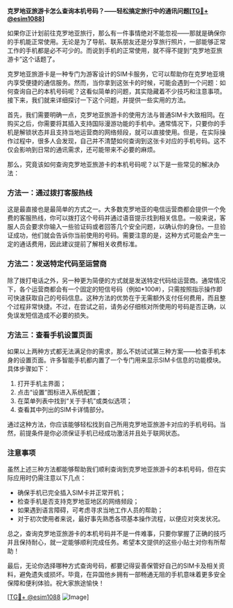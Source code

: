 **克罗地亚旅游卡怎么查询本机号码？——轻松搞定旅行中的通讯问题[[TG💪+ @esim1088](https://t.me/s/esim1088)]**

如果你正计划前往克罗地亚旅行，那么有一件事情绝对不能忽视——那就是确保你的手机能正常使用。无论是为了导航、联系朋友还是分享旅行照片，一部能够正常工作的手机都是必不可少的。而说到手机的正常使用，就不得不提到“克罗地亚旅游卡”这个话题了。

克罗地亚旅游卡是一种专门为游客设计的SIM卡服务，它可以帮助你在克罗地亚境内享受便捷的通信服务。然而，当你拿到这张卡的时候，可能会遇到一个问题：如何查询自己的本机号码呢？这看似简单的问题，其实隐藏着不少技巧和注意事项。接下来，我们就来详细探讨一下这个问题，并提供一些实用的方法。

首先，我们需要明确一点，克罗地亚旅游卡的使用方法与普通SIM卡大致相同。在购买之后，你需要将其插入支持国际漫游功能的手机中。通常情况下，只要你的手机是解锁状态并且支持当地运营商的网络频段，就可以直接使用。但是，在实际操作过程中，很多人会发现，自己并不清楚如何查询到这张卡对应的手机号码。这不仅会影响到日常的通讯需求，还可能带来不必要的麻烦。

那么，究竟该如何查询克罗地亚旅游卡的本机号码呢？以下是一些常见的解决办法：

### 方法一：通过拨打客服热线

这是最直接也是最简单的方式之一。大多数克罗地亚的电信运营商都会提供一个免费的客服热线，你可以拨打这个号码并通过语音提示找到相关信息。一般来说，客服人员会要求你输入一些验证码或者回答几个安全问题，以确认你的身份。一旦验证成功，他们就会告诉你当前使用的号码。需要注意的是，这种方式可能会产生一定的通话费用，因此建议提前了解相关收费标准。

### 方法二：发送特定代码至运营商

除了拨打电话之外，另一种更为简便的方式就是发送特定代码给运营商。通常情况下，各个运营商都会有一个固定的短信号码（例如*100#），只需按照指示操作即可快速获取自己的号码信息。这种方法的优势在于无需额外支付任何费用，而且整个过程非常快捷。不过，在尝试之前，请务必仔细核对所使用的号码是否正确，以免误发短信造成不必要的损失。

### 方法三：查看手机设置页面

如果以上两种方式都无法满足你的需求，那么不妨试试第三种方案——检查手机本身的设置页面。许多智能手机都内置了一个专门用来显示SIM卡信息的功能模块。具体步骤如下：
1. 打开手机主界面；
2. 点击“设置”图标进入系统配置；
3. 在菜单列表中找到“关于手机”或类似选项；
4. 查看其中列出的SIM卡详情部分。

通过这种方法，你应该能够轻松找到自己所用克罗地亚旅游卡对应的手机号码。当然，前提条件是你必须保证手机已经成功激活并且处于联网状态。

### 注意事项

虽然上述三种方法都能够帮助我们顺利查询到克罗地亚旅游卡的本机号码，但在实际应用时仍需注意以下几点：
- 确保手机已完全插入SIM卡并正常开机；
- 检查手机是否支持克罗地亚地区的网络频段；
- 如果遇到语言障碍，可考虑寻求当地工作人员的帮助；
- 对于初次使用者来说，最好事先熟悉各项基本操作流程，以便应对突发状况。

总之，查询克罗地亚旅游卡的本机号码并不是一件难事，只要你掌握了正确的技巧并且保持耐心，就一定能够顺利完成任务。希望本文提供的这些小贴士对你有所帮助！

最后，无论你选择哪种方式查询号码，都要记得妥善保管好自己的SIM卡及相关资料，避免遗失或损坏。毕竟，在异国他乡拥有一部畅通无阻的手机意味着更多安全保障和便利体验。祝大家旅途愉快！

[[TG💪+ @esim1088](https://t.me/s/esim1088) ![Image](https://i.postimg.cc/4NQfJmqS/Snipaste-2025-05-13-00-14-12.png)]